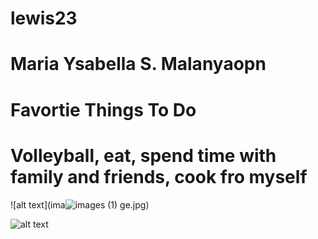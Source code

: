 # lewis23
# Maria Ysabella S. Malanyaopn

# Favortie Things To Do
# Volleyball, eat, spend time with family and friends, cook fro myself
![alt text](ima![images (1)](https://github.com/user-attachments/assets/ac3dd3eb-2b7d-4258-8311-2a58f4305f20)
ge.jpg)

![alt text](image.jpg)







